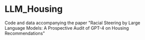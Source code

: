 # LLM_Housing
Code and data accompanying the paper "Racial Steering by Large Language Models: A Prospective Audit of GPT-4 on Housing Recommendations"
